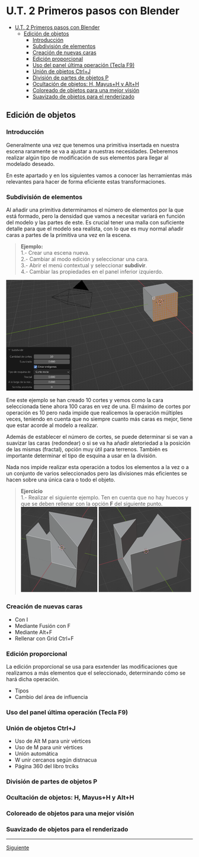 ﻿# U.T. 2 Primeros pasos con Blender
- [U.T. 2 Primeros pasos con Blender](#ut-2-primeros-pasos-con-blender)
  - [Edición de objetos](#edición-de-objetos)
    - [Introducción](#introducción)
    - [Subdivisión de elementos](#subdivisión-de-elementos)
    - [Creación de nuevas caras](#creación-de-nuevas-caras)
    - [Edición proporcional](#edición-proporcional)
    - [Uso del panel última operación (Tecla F9)](#uso-del-panel-última-operación-tecla-f9)
    - [Unión de objetos Ctrl+J](#unión-de-objetos-ctrlj)
    - [División de partes de objetos P](#división-de-partes-de-objetos-p)
    - [Ocultación de objetos: H, Mayus+H y Alt+H](#ocultación-de-objetos-h-mayush-y-alth)
    - [Coloreado de objetos para una mejor visión](#coloreado-de-objetos-para-una-mejor-visión)
    - [Suavizado de objetos para el renderizado](#suavizado-de-objetos-para-el-renderizado)

## Edición de objetos
### Introducción
Generalmente una vez que tenemos una primitiva insertada en nuestra escena raramente se va a ajustar a nuestras necesidades. Deberemos realizar algún tipo de modificación de sus elementos para llegar al modelado deseado.

En este apartado y en los siguientes vamos a conocer las herramientas más relevantes para hacer de forma eficiente estas transformaciones.

### Subdivisión de elementos
Al añadir una primitiva determinamos el número de elementos por la que está formado, pero la densidad que vamos a necesitar variará en función del modelo y las partes de este. Es crucial tener una malla con suficiente detalle para que el modelo sea realista, con lo que es muy normal añadir caras a partes de la primitiva una vez en la escena.

>**Ejemplo:**<br>
1.- Crear una escena nueva. <br>
2.- Cambiar al modo edición y seleccionar una cara. <br>
3.- Abrir el menú contextual y seleccionar **subdivir**. <br>
4.- Cambiar las propiedades en el panel inferior izquierdo. <br>

![](ut_02_018.png)

Ene este ejemplo se han creado 10 cortes y vemos como la cara seleccionada tiene ahora 100 caras en vez de una. El máximo de cortes por operación es 10 pero nada impide que realicemos la operación múltiples veces, teniendo en cuenta que no siempre cuanto más caras es mejor, tiene que estar acorde al modelo a realizar.

Además de establecer el número de cortes, se puede determinar si se van a suavizar las caras (redondear) o si se va ha añadir aletoriedad a la posición de las mismas (fractal), opción muy útil para terrenos. También es importante determinar el tipo de esquina a usar en la división.

Nada nos impide realizar esta operación a todos los elementos a la vez o a un conjunto de varios seleccionados pero las divisiones más eficientes se hacen sobre una única cara o todo el objeto.

>**Ejercicio**<br>
1.- Realizar el siguiente ejemplo. Ten en cuenta que no hay huecos y que se deben rellenar con la opción **F** del siguiente punto.
![](ut_02_019.png)

### Creación de nuevas caras
- Con I
- Mediante Fusión con F
- Mediante Alt+F
- Rellenar con Grid Ctrl+F
### Edición proporcional
La edición proporcional se usa para esxtender las modificaciones que realizamos a más elementos que el seleccionado, determinando cómo se hará dicha operación.

- Tipos
- Cambio del área de influencia
### Uso del panel última operación (Tecla F9)
### Unión de objetos Ctrl+J
- Uso de Alt M para unir vértices
- Uso de M para unir vértices
- Unión automática
- W unir cercanos según distnacua
- Página 360 del libro trciks
### División de partes de objetos P
### Ocultación de objetos: H, Mayus+H y Alt+H
### Coloreado de objetos para una mejor visión
### Suavizado de objetos para el renderizado


---
[Siguiente](ut_2_03.md)
